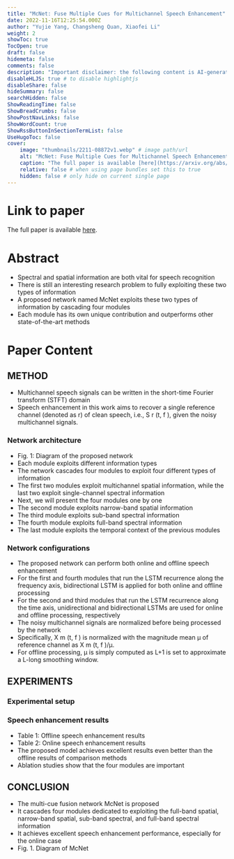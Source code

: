 ```yaml
---
title: "McNet: Fuse Multiple Cues for Multichannel Speech Enhancement"
date: 2022-11-16T12:25:54.000Z
author: "Yujie Yang, Changsheng Quan, Xiaofei Li"
weight: 2
showToc: true
TocOpen: true
draft: false
hidemeta: false
comments: false
description: "Important disclaimer: the following content is AI-generated, please make sure to fact check the presented information by reading the full paper."
disableHLJS: true # to disable highlightjs
disableShare: false
hideSummary: false
searchHidden: false
ShowReadingTime: false
ShowBreadCrumbs: false
ShowPostNavLinks: false
ShowWordCount: true
ShowRssButtonInSectionTermList: false
UseHugoToc: false
cover:
    image: "thumbnails/2211-08872v1.webp" # image path/url
    alt: "McNet: Fuse Multiple Cues for Multichannel Speech Enhancement" # alt text
    caption: "The full paper is available [here](https://arxiv.org/abs/2211.08872)." # display caption under cover
    relative: false # when using page bundles set this to true
    hidden: false # only hide on current single page
---
```


# Link to paper
The full paper is available [here](https://arxiv.org/abs/2211.08872).


# Abstract
- Spectral and spatial information are both vital for speech recognition
- There is still an interesting research problem to fully exploiting these two types of information
- A proposed network named McNet exploits these two types of information by cascading four modules
- Each module has its own unique contribution and outperforms other state-of-the-art methods

# Paper Content

## METHOD
- Multichannel speech signals can be written in the short-time Fourier transform (STFT) domain
- Speech enhancement in this work aims to recover a single reference channel (denoted as r) of clean speech, i.e., S r (t, f ), given the noisy multichannel signals.

### Network architecture
- Fig. 1: Diagram of the proposed network
- Each module exploits different information types
- The network cascades four modules to exploit four different types of information
- The first two modules exploit multichannel spatial information, while the last two exploit single-channel spectral information
- Next, we will present the four modules one by one
- The second module exploits narrow-band spatial information
- The third module exploits sub-band spectral information
- The fourth module exploits full-band spectral information
- The last module exploits the temporal context of the previous modules

### Network configurations
- The proposed network can perform both online and offline speech enhancement
- For the first and fourth modules that run the LSTM recurrence along the frequency axis, bidirectional LSTM is applied for both online and offline processing
- For the second and third modules that run the LSTM recurrence along the time axis, unidirectional and bidirectional LSTMs are used for online and offline processing, respectively
- The noisy multichannel signals are normalized before being processed by the network
- Specifically, X m (t, f ) is normalized with the magnitude mean µ of reference channel as X m (t, f )/µ.
- For offline processing, µ is simply computed as L+1 is set to approximate a L-long smoothing window.

## EXPERIMENTS

### Experimental setup

### Speech enhancement results
- Table 1: Offline speech enhancement results
- Table 2: Online speech enhancement results
- The proposed model achieves excellent results even better than the offline results of comparison methods
- Ablation studies show that the four modules are important

## CONCLUSION
- The multi-cue fusion network McNet is proposed
- It cascades four modules dedicated to exploiting the full-band spatial, narrow-band spatial, sub-band spectral, and full-band spectral information
- It achieves excellent speech enhancement performance, especially for the online case
- Fig. 1. Diagram of McNet
